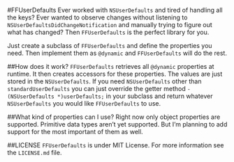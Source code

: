 #FFUserDefaults
Ever worked with `NSUserDefaults` and tired of handling all the keys? Ever wanted to observe changes without listening to `NSUserDefaultsDidChangeNotification` and manually trying to figure out what has changed?
Then `FFUserDefaults` is the perfect library for you.

Just create a subclass of `FFUserDefaults` and define the properties you need. Then implement them as `@dynamic` and `FFUserDefaults` will do the rest.

##How does it work?
`FFUserDefaults` retrieves all `@dynamic` properties at runtime. It then creates accessors for these properties. The values are just stored in the `NSUserDefaults`. If you need `NSUserDefaults` other than `standardUserDefaults` you can just override the getter method `- (NSUserDefaults *)userDefaults;` in your subclass and return whatever `NSUserDefaults` you would like `FFUserDefaults` to use.

##What kind of properties can I use?
Right now only object properties are supported. Primitive data types aren’t yet supported. But I’m planning to add support for the most important of them as well.

##LICENSE
`FFUserDefaults` is under MIT License. For more information see the `LICENSE.md` file.
